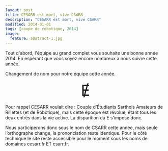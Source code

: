 ```yaml
---
layout: post
title: CESARR est mort, vive CSARR
description: "CESARR est mort, vive CSARR"
modified: 2014-01-01
tags: [coupe de robotique, 2014]
image:
  feature: abstract-1.jpg
---
```


Tout d'abord, l'équipe au grand complet vous souhaite une bonne année 2014. En espérant que vous soyez encore nombreux à nous suivre cette année.

Changement de nom pour notre équipe cette année.

<p align="center"><font size="30">Ɇ</font></p>

Pour rappel CESARR voulait dire : Couple d’Étudiants Sarthois Amateurs de Rillettes (et de Robotique), mais cette époque est révolue, étant tous les deux entrés dans la vie active. La disparition du E s’impose donc.

Nous participerons donc sous le nom de CSARR cette année, mais seule l’orthographe change, la prononciation reste identique. Pour le côté technique le site reste accessible pour le moment sous les noms de domaines cesarr.fr ET csarr.fr.